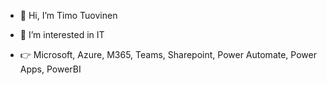- 👋 Hi, I’m Timo Tuovinen
- 👀 I’m interested in IT

- 👉 Microsoft, Azure, M365, Teams, Sharepoint, Power Automate, Power Apps, PowerBI
